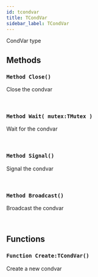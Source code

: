 ```yaml
---
id: tcondvar
title: TCondVar
sidebar_label: TCondVar
---
```


CondVar type


## Methods

### `Method Close()`

Close the condvar

<br/>

### `Method Wait( mutex:TMutex )`

Wait for the condvar

<br/>

### `Method Signal()`

Signal the condvar

<br/>

### `Method Broadcast()`

Broadcast the condvar

<br/>

## Functions

### `Function Create:TCondVar()`

Create a new condvar

<br/>

